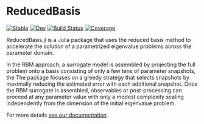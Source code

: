 # ReducedBasis

[![Stable](https://img.shields.io/badge/docs-stable-blue.svg)](https://mfherbst.github.io/ReducedBasis.jl/stable/)
[![Dev](https://img.shields.io/badge/docs-dev-blue.svg)](https://mfherbst.github.io/ReducedBasis.jl/dev/)
[![Build Status](https://github.com/mfherbst/ReducedBasis.jl/actions/workflows/CI.yml/badge.svg?branch=master)](https://github.com/mfherbst/ReducedBasis.jl/actions/workflows/CI.yml?query=branch%3Amaster)
[![Coverage](https://codecov.io/gh/mfherbst/ReducedBasis.jl/branch/master/graph/badge.svg)](https://codecov.io/gh/mfherbst/ReducedBasis.jl)

ReducedBasis.jl is a Julia package that uses the reduced basis method to
accelerate the solution of a parametrized eigenvalue problems across the
parameter domain.

In the RBM approach, a surrogate model is assembled by projecting the full
problem onto a basis consisting of only a few tens of parameter snapshots, the
The package focuses on a greedy strategy that selects snapshots by maximally
reducing the estimated error with each additional snapshot.
Once the RBM surrogate is assembled, observables or post-processing can proceed
at any parameter value with only a modest complexity scaling independently
from the dimension of the initial eigenvalue problem.

For more details [see our documentation](https://mfherbst.github.io/ReducedBasis.jl/stable/).
